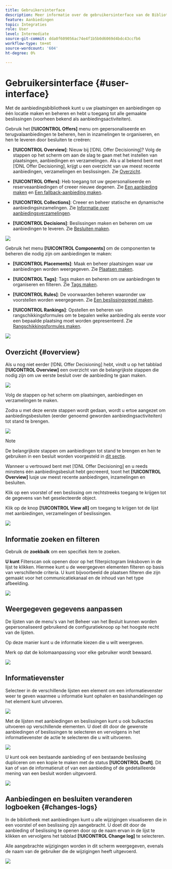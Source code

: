 ```yaml
---
title: Gebruikersinterface
description: Meer informatie over de gebruikersinterface van de Bibliotheek van de Aanbieding.
feature: Aanbiedingen
topic: Integraties
role: User
level: Intermediate
source-git-commit: dda0f609056ac74e4f1b5b0d6069d4bdc43ccfb6
workflow-type: tm+mt
source-wordcount: '604'
ht-degree: 0%

---
```


# Gebruikersinterface {#user-interface}

Met de aanbiedingsbibliotheek kunt u uw plaatsingen en aanbiedingen op één locatie maken en beheren en hebt u toegang tot alle gemaakte beslissingen (voorheen bekend als aanbiedingsactiviteiten).

Gebruik het **[!UICONTROL Offers]** menu om gepersonaliseerde en terugvalaanbiedingen te beheren, hen in inzamelingen te organiseren, en hen te leveren door besluiten te creëren:

* **[!UICONTROL Overview]**: Nieuw bij  [!DNL Offer Decisioning]? Volg de stappen op het scherm om aan de slag te gaan met het instellen van plaatsingen, aanbiedingen en verzamelingen. Als u al bekend bent met [!DNL Offer Decisioning], krijgt u een overzicht van uw meest recente aanbiedingen, verzamelingen en beslissingen. Zie [Overzicht](#overview).

* **[!UICONTROL Offers]**: Heb toegang tot uw gepersonaliseerde en reserveaanbiedingen of creeer nieuwe degenen. Zie [Een aanbieding maken](../offer-library/creating-personalized-offers.md) en [Een fallback-aanbieding maken](../offer-library/creating-fallback-offers.md).

* **[!UICONTROL Collections]**: Creeer en beheer statische en dynamische aanbiedingsinzamelingen. Zie [Informatie over aanbiedingsverzamelingen](../offer-library/creating-collections.md).

* **[!UICONTROL Decisions]**: Beslissingen maken en beheren om uw aanbiedingen te leveren. Zie [Besluiten maken](../offer-activities/create-offer-activities.md).

![](../../assets/offers_menu.png)

Gebruik het menu **[!UICONTROL Components]** om de componenten te beheren die nodig zijn om aanbiedingen te maken:

* **[!UICONTROL Placements]**: Maak en beheer plaatsingen waar uw aanbiedingen worden weergegeven. Zie [Plaatsen maken](../offer-library/creating-placements.md).

* **[!UICONTROL Tags]**: Tags maken en beheren om uw aanbiedingen te organiseren en filteren. Zie [Tags maken](../offer-library/creating-tags.md).

* **[!UICONTROL Rules]**: De voorwaarden beheren waaronder uw voorstellen worden weergegeven. Zie [Een beslissingsregel maken](../offer-library/creating-decision-rules.md).

* **[!UICONTROL Rankings]**: Opstellen en beheren van rangschikkingsformules om te bepalen welke aanbieding als eerste voor een bepaalde plaatsing moet worden gepresenteerd. Zie [Rangschikkingsformules maken](../offer-library/create-ranking-formulas.md).

![](../../assets/offer_activities.png)

## Overzicht {#overview}

Als u nog niet eerder [!DNL Offer Decisioning] hebt, vindt u op het tabblad **[!UICONTROL Overview]** een overzicht van de belangrijkste stappen die nodig zijn om uw eerste besluit over de aanbieding te gaan maken.

![](../../assets/overview_onboarding.png)

Volg de stappen op het scherm om plaatsingen, aanbiedingen en verzamelingen te maken.

Zodra u met deze eerste stappen wordt gedaan, wordt u ertoe aangezet om aanbiedingsbesluiten (eerder genoemd geworden aanbiedingsactiviteiten) tot stand te brengen.

![](../../assets/overview_collection-created.png)

>[!NOTE]
>
>De belangrijkste stappen om aanbiedingen tot stand te brengen en hen te gebruiken in een besluit worden voorgesteld in [dit sectie](../offer-library/key-steps.md).

Wanneer u vertrouwd bent met [!DNL Offer Decisioning] en u reeds minstens één aanbiedingsbesluit hebt gecreeerd, toont het **[!UICONTROL Overview]** lusje uw meest recente aanbiedingen, inzamelingen en besluiten.

Klik op een voorstel of een beslissing om rechtstreeks toegang te krijgen tot de gegevens van het geselecteerde object.

Klik op de knop **[!UICONTROL View all]** om toegang te krijgen tot de lijst met aanbiedingen, verzamelingen of beslissingen.

![](../../assets/overview_view-all.png)

## Informatie zoeken en filteren

Gebruik de **zoekbalk** om een specifiek item te zoeken.

**U kunt** Filterscan ook openen door op het filterpictogram linksboven in de lijst te klikken. Hiermee kunt u de weergegeven elementen filteren op basis van verschillende criteria. U kunt bijvoorbeeld de plaatsen filteren die zijn gemaakt voor het communicatiekanaal en de inhoud van het type afbeelding.

![](../../assets/filters.png)

## Weergegeven gegevens aanpassen

De lijsten van de menu&#39;s van het Beheer van het Besluit kunnen worden gepersonaliseerd gebruikend de configuratieknoop op het hoogste recht van de lijsten.

Op deze manier kunt u de informatie kiezen die u wilt weergeven.

Merk op dat de kolomaanpassing voor elke gebruiker wordt bewaard.

![](../../assets/columns.png)

## Informatievenster

Selecteer in de verschillende lijsten een element om een informatievenster weer te geven waarmee u informatie kunt ophalen en basishandelingen op het element kunt uitvoeren.

![](../../assets/information-pane.png)

Met de lijsten met aanbiedingen en beslissingen kunt u ook bulkacties uitvoeren op verschillende elementen. U doet dit door de gewenste aanbiedingen of beslissingen te selecteren en vervolgens in het informatievenster de actie te selecteren die u wilt uitvoeren.

![](../../assets/bulk-actions.png)

U kunt ook een bestaande aanbieding of een bestaande beslissing dupliceren om een kopie te maken met de status **[!UICONTROL Draft]**. Dit kan of van de informatieruit of van een aanbieding of de gedetailleerde mening van een besluit worden uitgevoerd.

![](../../assets/duplicate-offer.png)

## Aanbiedingen en besluiten veranderen logboeken {#changes-logs}

In de bibliotheek met aanbiedingen kunt u alle wijzigingen visualiseren die in een voorstel of een beslissing zijn aangebracht. U doet dit door de aanbieding of beslissing te openen door op de naam ervan in de lijst te klikken en vervolgens het tabblad **[!UICONTROL Change log]** te selecteren.

Alle aangebrachte wijzigingen worden in dit scherm weergegeven, evenals de naam van de gebruiker die de wijzigingen heeft uitgevoerd.

![](../../assets/change-logs.png)
